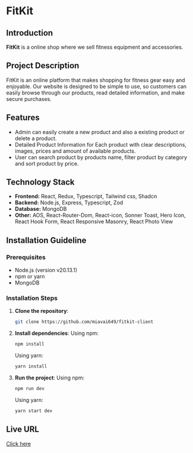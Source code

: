 # FitKit

## Introduction

**FitKit** is a online shop where we sell fitness equipment and accessories.

## Project Description

FitKit is an online platform that makes shopping for fitness gear easy and enjoyable. Our website is designed to be simple to use, so customers can easily browse through our products, read detailed information, and make secure purchases.

## Features

- Admin can easily create a new product and also a existing product or delete a product.
- Detailed Product Information for Each product with clear descriptions, images, prices and amount of available products.
- User can search product by products name, filter product by category and sort product by price.

## Technology Stack

- **Frontend:** React, Redux, Typescript, Tailwind css, Shadcn
- **Backend:** Node.js, Express, Typescript, Zod
- **Database:** MongoDB
- **Other:** AOS, React-Router-Dom, React-icon, Sonner Toast, Hero Icon, React Hook Form, React Responsive Masonry, React Photo View

## Installation Guideline

### Prerequisites

- Node.js (version v20.13.1)
- npm or yarn
- MongoDB

### Installation Steps

1. **Clone the repository**:

   ```bash
   git clone https://github.com/miavai649/fitkit-client
   ```

2. **Install dependencies**:
   Using npm:

   ```bash
   npm install
   ```

   Using yarn:

   ```bash
   yarn install
   ```

3. **Run the project**:
   Using npm:
   ```bash
   npm run dev
   ```
   Using yarn:
   ```bash
   yarn start dev
   ```

## Live URL

[Click here](https://fitkit-client.vercel.app/)
